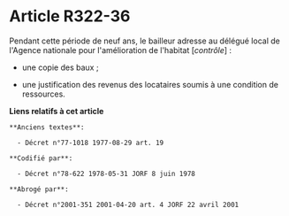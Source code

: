 # Article R322-36

Pendant cette période de neuf ans, le bailleur adresse au délégué local de l'Agence nationale pour l'amélioration de
l'habitat [*contrôle*] :

- une copie des baux ;

- une justification des revenus des locataires soumis à une condition de ressources.

**Liens relatifs à cet article**

	**Anciens textes**:

	  - Décret n°77-1018 1977-08-29 art. 19

	**Codifié par**:

	  - Décret n°78-622 1978-05-31 JORF 8 juin 1978

	**Abrogé par**:

	  - Décret n°2001-351 2001-04-20 art. 4 JORF 22 avril 2001
